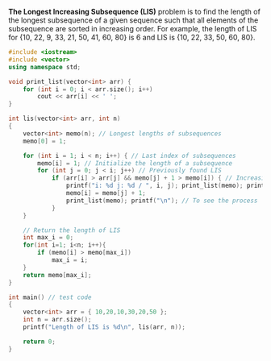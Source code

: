 **The Longest Increasing Subsequence (LIS)** problem is to find the length of the longest subsequence of a given sequence such that all elements of the subsequence are sorted in increasing order. For example, the length of LIS for {10, 22, 9, 33, 21, 50, 41, 60, 80} is 6 and LIS is {10, 22, 33, 50, 60, 80}. 

~~~c++
#include <iostream>
#include <vector>
using namespace std;

void print_list(vector<int> arr) {
	for (int i = 0; i < arr.size(); i++)
		cout << arr[i] << ' ';
}

int lis(vector<int> arr, int n)
{
	vector<int> memo(n); // Longest lengths of subsequences
	memo[0] = 1;

	for (int i = 1; i < n; i++) { // Last index of subsequences
		memo[i] = 1; // Initialize the length of a subsequence
		for (int j = 0; j < i; j++) // Previously found LIS
			if (arr[i] > arr[j] && memo[j] + 1 > memo[i]) { // Increasing && adding the [j] subsequence makes the current subsequence longer
				printf("i: %d j: %d / ", i, j); print_list(memo); printf(" -> "); // To see the process
				memo[i] = memo[j] + 1;
				print_list(memo); printf("\n"); // To see the process
			}
	}

	// Return the length of LIS
	int max_i = 0;
	for(int i=1; i<n; i++){
		if (memo[i] > memo[max_i])
			max_i = i;
	}
	return memo[max_i];
}

int main() // test code
{
	vector<int> arr = { 10,20,10,30,20,50 };
	int n = arr.size();
	printf("Length of LIS is %d\n", lis(arr, n));

	return 0;
}
~~~
